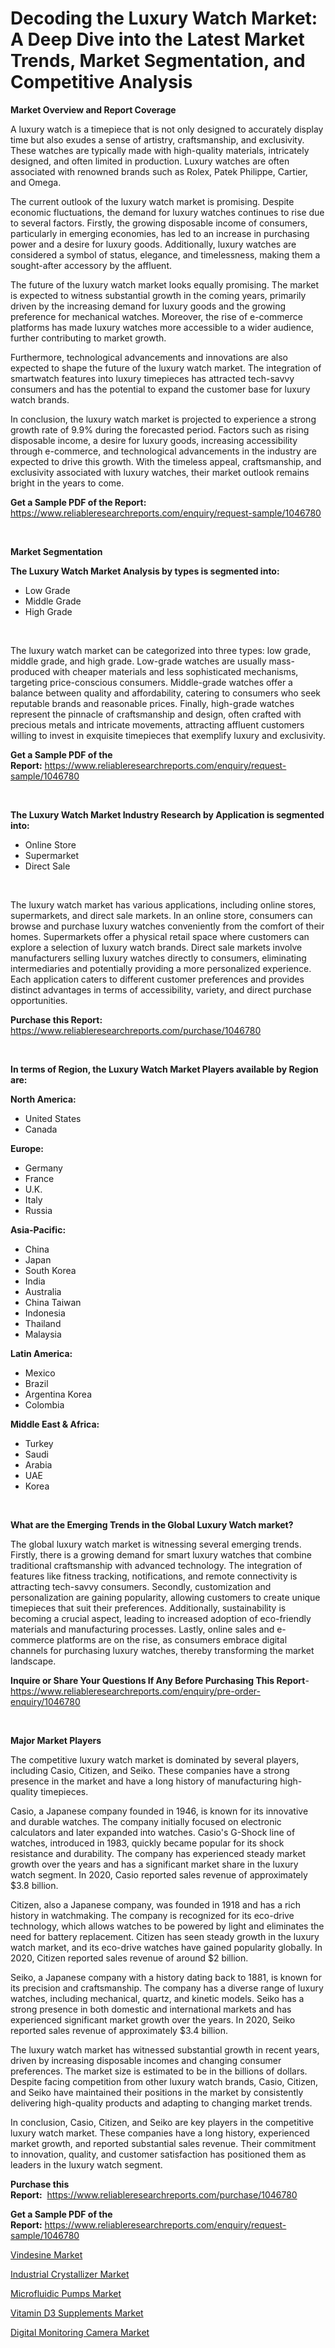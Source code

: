 <p><h1>Decoding the Luxury Watch Market: A Deep Dive into the Latest Market Trends, Market Segmentation, and Competitive Analysis</h1></p><p><strong>Market Overview and Report Coverage</strong></p>
<p><p>A luxury watch is a timepiece that is not only designed to accurately display time but also exudes a sense of artistry, craftsmanship, and exclusivity. These watches are typically made with high-quality materials, intricately designed, and often limited in production. Luxury watches are often associated with renowned brands such as Rolex, Patek Philippe, Cartier, and Omega.</p><p>The current outlook of the luxury watch market is promising. Despite economic fluctuations, the demand for luxury watches continues to rise due to several factors. Firstly, the growing disposable income of consumers, particularly in emerging economies, has led to an increase in purchasing power and a desire for luxury goods. Additionally, luxury watches are considered a symbol of status, elegance, and timelessness, making them a sought-after accessory by the affluent.</p><p>The future of the luxury watch market looks equally promising. The market is expected to witness substantial growth in the coming years, primarily driven by the increasing demand for luxury goods and the growing preference for mechanical watches. Moreover, the rise of e-commerce platforms has made luxury watches more accessible to a wider audience, further contributing to market growth.</p><p>Furthermore, technological advancements and innovations are also expected to shape the future of the luxury watch market. The integration of smartwatch features into luxury timepieces has attracted tech-savvy consumers and has the potential to expand the customer base for luxury watch brands.</p><p>In conclusion, the luxury watch market is projected to experience a strong growth rate of 9.9% during the forecasted period. Factors such as rising disposable income, a desire for luxury goods, increasing accessibility through e-commerce, and technological advancements in the industry are expected to drive this growth. With the timeless appeal, craftsmanship, and exclusivity associated with luxury watches, their market outlook remains bright in the years to come.</p></p>
<p><strong>Get a Sample PDF of the Report:</strong> <a href="https://www.reliableresearchreports.com/enquiry/request-sample/1046780">https://www.reliableresearchreports.com/enquiry/request-sample/1046780</a></p>
<p>&nbsp;</p>
<p><strong>Market Segmentation</strong></p>
<p><strong>The Luxury Watch Market Analysis by types is segmented into:</strong></p>
<p><ul><li>Low Grade</li><li>Middle Grade</li><li>High Grade</li></ul></p>
<p>&nbsp;</p>
<p><p>The luxury watch market can be categorized into three types: low grade, middle grade, and high grade. Low-grade watches are usually mass-produced with cheaper materials and less sophisticated mechanisms, targeting price-conscious consumers. Middle-grade watches offer a balance between quality and affordability, catering to consumers who seek reputable brands and reasonable prices. Finally, high-grade watches represent the pinnacle of craftsmanship and design, often crafted with precious metals and intricate movements, attracting affluent customers willing to invest in exquisite timepieces that exemplify luxury and exclusivity.</p></p>
<p><strong>Get a Sample PDF of the Report:</strong>&nbsp;<a href="https://www.reliableresearchreports.com/enquiry/request-sample/1046780">https://www.reliableresearchreports.com/enquiry/request-sample/1046780</a></p>
<p>&nbsp;</p>
<p><strong>The Luxury Watch Market Industry Research by Application is segmented into:</strong></p>
<p><ul><li>Online Store</li><li>Supermarket</li><li>Direct Sale</li></ul></p>
<p>&nbsp;</p>
<p><p>The luxury watch market has various applications, including online stores, supermarkets, and direct sale markets. In an online store, consumers can browse and purchase luxury watches conveniently from the comfort of their homes. Supermarkets offer a physical retail space where customers can explore a selection of luxury watch brands. Direct sale markets involve manufacturers selling luxury watches directly to consumers, eliminating intermediaries and potentially providing a more personalized experience. Each application caters to different customer preferences and provides distinct advantages in terms of accessibility, variety, and direct purchase opportunities.</p></p>
<p><strong>Purchase this Report:</strong>&nbsp; <a href="https://www.reliableresearchreports.com/purchase/1046780">https://www.reliableresearchreports.com/purchase/1046780</a></p>
<p>&nbsp;</p>
<p><strong>In terms of Region, the Luxury Watch Market Players available by Region are:</strong></p>
<p>
    <p> <strong> North America: </strong>
        <ul>
            <li>United States</li>
            <li>Canada</li>
        </ul>
        </p> 
    <p> <strong> Europe: </strong>
        <ul>
            <li>Germany</li>
            <li>France</li>
            <li>U.K.</li>
            <li>Italy</li>
            <li>Russia</li>
        </ul>
        </p> 
    <p> <strong> Asia-Pacific: </strong>
        <ul>
            <li>China</li>
            <li>Japan</li>
            <li>South Korea</li>
            <li>India</li>
            <li>Australia</li>
            <li>China Taiwan</li>
            <li>Indonesia</li>
            <li>Thailand</li>
            <li>Malaysia</li>
        </ul>
        </p> 
    <p> <strong> Latin America: </strong>
        <ul>
            <li>Mexico</li>
            <li>Brazil</li>
            <li>Argentina Korea</li>
            <li>Colombia</li>
        </ul>
        </p> 
    <p> <strong> Middle East & Africa: </strong>
        <ul>
            <li>Turkey</li>
            <li>Saudi</li>
            <li>Arabia</li>
            <li>UAE</li>
            <li>Korea</li>
        </ul>
    </p>
    </p>
<p>&nbsp;</p>
<p><strong>What are the Emerging Trends in the Global Luxury Watch market?</strong></p>
<p><p>The global luxury watch market is witnessing several emerging trends. Firstly, there is a growing demand for smart luxury watches that combine traditional craftsmanship with advanced technology. The integration of features like fitness tracking, notifications, and remote connectivity is attracting tech-savvy consumers. Secondly, customization and personalization are gaining popularity, allowing customers to create unique timepieces that suit their preferences. Additionally, sustainability is becoming a crucial aspect, leading to increased adoption of eco-friendly materials and manufacturing processes. Lastly, online sales and e-commerce platforms are on the rise, as consumers embrace digital channels for purchasing luxury watches, thereby transforming the market landscape.</p></p>
<p><strong>Inquire or Share Your Questions If Any Before Purchasing This Report</strong>- <a href="https://www.reliableresearchreports.com/enquiry/pre-order-enquiry/1046780">https://www.reliableresearchreports.com/enquiry/pre-order-enquiry/1046780</a></p>
<p>&nbsp;</p>
<p><strong>Major Market Players</strong></p>
<p><p>The competitive luxury watch market is dominated by several players, including Casio, Citizen, and Seiko. These companies have a strong presence in the market and have a long history of manufacturing high-quality timepieces.</p><p>Casio, a Japanese company founded in 1946, is known for its innovative and durable watches. The company initially focused on electronic calculators and later expanded into watches. Casio's G-Shock line of watches, introduced in 1983, quickly became popular for its shock resistance and durability. The company has experienced steady market growth over the years and has a significant market share in the luxury watch segment. In 2020, Casio reported sales revenue of approximately $3.8 billion.</p><p>Citizen, also a Japanese company, was founded in 1918 and has a rich history in watchmaking. The company is recognized for its eco-drive technology, which allows watches to be powered by light and eliminates the need for battery replacement. Citizen has seen steady growth in the luxury watch market, and its eco-drive watches have gained popularity globally. In 2020, Citizen reported sales revenue of around $2 billion.</p><p>Seiko, a Japanese company with a history dating back to 1881, is known for its precision and craftsmanship. The company has a diverse range of luxury watches, including mechanical, quartz, and kinetic models. Seiko has a strong presence in both domestic and international markets and has experienced significant market growth over the years. In 2020, Seiko reported sales revenue of approximately $3.4 billion.</p><p>The luxury watch market has witnessed substantial growth in recent years, driven by increasing disposable incomes and changing consumer preferences. The market size is estimated to be in the billions of dollars. Despite facing competition from other luxury watch brands, Casio, Citizen, and Seiko have maintained their positions in the market by consistently delivering high-quality products and adapting to changing market trends.</p><p>In conclusion, Casio, Citizen, and Seiko are key players in the competitive luxury watch market. These companies have a long history, experienced market growth, and reported substantial sales revenue. Their commitment to innovation, quality, and customer satisfaction has positioned them as leaders in the luxury watch segment.</p></p>
<p><strong>Purchase this Report:</strong>&nbsp;&nbsp;<a href="https://www.reliableresearchreports.com/purchase/1046780">https://www.reliableresearchreports.com/purchase/1046780</a></p>
<p></p>
<p><strong>Get a Sample PDF of the Report:</strong>&nbsp;<a href="https://www.reliableresearchreports.com/enquiry/request-sample/1046780">https://www.reliableresearchreports.com/enquiry/request-sample/1046780</a></p>
<p><p><a href="https://github.com/provorikovar/Market-Research-Report-List-1/blob/main/vindesine-market.md">Vindesine Market</a></p><p><a href="https://www.linkedin.com/pulse/industrial-crystallizer-market-research-report-provides-d0vue/">Industrial Crystallizer Market</a></p><p><a href="https://www.linkedin.com/pulse/microfluidic-pumps-market-research-report-provides-thorough-vug4e/">Microfluidic Pumps Market</a></p><p><a href="https://medium.com/@hotspotflipk/vitamin-d3-supplements-market-size-cagr-trends-2024-2030-712a9e4e0a71">Vitamin D3 Supplements Market</a></p><p><a href="https://github.com/kipkeeva/Market-Research-Report-List-1/blob/main/digital-monitoring-camera-market.md">Digital Monitoring Camera Market</a></p></p>